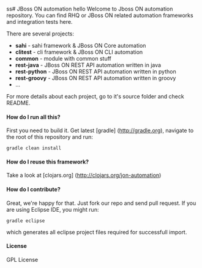 ss# JBoss ON automation
hello
Welcome to Jboss ON automation repository. You can find RHQ or JBoss ON related automation frameworks and integration tests here.

There are several projects:

* **sahi** - sahi framework & JBoss ON Core automation
* **clitest** - cli framework & JBoss ON CLI automation
* **common** - module with common stuff 
* **rest-java** - JBoss ON REST API automation written in java
* **rest-python** - JBoss ON REST API automation written in python
* **rest-groovy** - JBoss ON REST API automation written in groovy
* ...

For more details about each project, go to it's source folder and check README.

#### How do I run all this?
First you need to build it. Get latest [gradle] (http://gradle.org), navigate to the root of this repository and run:
```
gradle clean install
```

#### How do I reuse this framework?

Take a look at [clojars.org] (http://clojars.org/jon-automation) 

#### How do I contribute? 
Great, we're happy for that. Just fork our repo and send pull request. If you are using Eclipse IDE, you might run:
```
gradle eclipse
```
which generates all eclipse project files required for successfull import.

#### License
GPL License
